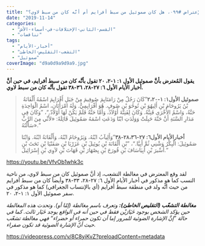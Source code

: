 ```yaml
---
title: "الإعتراض #٠٩٩، هل كان صموئيل من سبط أفرايم أم أنَّه كان من سبط لاوي؟"
date: "2019-11-14"
categories: 
  - "القسم-الثاني-الإختلافات-في-أسماء-الأش"
  - "تناقضات"
tags: 
  - "أخبار-الأيام"
  - "التشعب-التقليص-الخاطئ"
  - "صموئيل"
coverImage: "d9a0d9a9d9a9.jpg"
---
```


**يقول المُعترض بأنَّ صموئيل الأول ١: ١-٢، ٢٠ تقول بأنَّه كان من سبط أفرايم، في حين أنَّ أخبار الأيام الأول ٦: ٢٧-٢٨، ٣٦-٣٨ تقول بأنَّه كان من سبط لاوي.**

>  **صموئيل الأول١: ١-٢،٢٠**”كَانَ رَجُلٌ مِنْ رَامَتَايِمَ صُوفِيمَ مِنْ جَبَلِ أَفْرَايِمَ اسْمُهُ أَلْقَانَةُ بْنُ يَرُوحَامَ بْنِ أَلِيهُوَ بْنِ تُوحُوَ بْنِ صُوفٍ. هُوَ أَفْرَايِمِيٌّ. وَلَهُ امْرَأَتَانِ، اسْمُ الْوَاحِدَةِ حَنَّةُ، وَاسْمُ الأُخْرَى فَنِنَّةُ. وَكَانَ لِفَنِنَّةَ أَوْلاَدٌ، وَأَمَّا حَنَّةُ فَلَمْ يَكُنْ لَهَا أَوْلاَدٌ.“، ”وَكَانَ فِي مَدَارِ السَّنَةِ أَنَّ حَنَّةَ حَبِلَتْ وَوَلَدَتِ ابْنًا وَدَعَتِ اسْمَهُ صَمُوئِيلَ قَائِلَةً: «لأَنِّي مِنَ الرَّبِّ سَأَلْتُهُ».“
> 
> **أخبارالأيام الأول٦: ٢٧-٢٨،٣٦-٣٨**”وَأَلِيآبُ ابْنُهُ، وَيَرُوحَامُ ابْنُهُ، وَأَلْقَانَةُ ابْنُهُ. وَابْنَا صَمُوئِيلَ: الْبِكْرُ وَشْنِي ثُمَّ أَبِيَّا.“، ”بْنِ أَلْقَانَةَ بْنِ يُوئِيلَ بْنِ عَزَرْيَا بْنِ صَفَنْيَا بْنِ تَحَثَ بْنِ أَسِّيرَ بْنِ أَبِيَاسَافَ بْنِ قُورَحَ بْنِ يِصْهَارَ بْنِ قَهَاتَ بْنِ لاَوِي بْنِ إِسْرَائِيلَ.“

https://youtu.be/VfvOb1whk3c

لقد وقع المعترض في مغالطة التشعب، إذ أنَّ صموئيل كان من سبط لاوي، من ناحية النسب كما هو مذكور في أخبار الأيام الأول ٦: ٢٧-٢٨، ٣٣-٣٨ وأيضاً كان من سبط أفرايم من حيث أنَّه ولد في منطقة سبط أفرايم (أي بالإنتساب الجغرافي) كما هو مذكور في سفر صموئيل الأول ١: ١-٢، ٢٠. 

_**مغالطة التشعّب (التقليص الخاطئ):** وتعرف باسم مغالطة (إمّا أو). وتحدث هذه المغالطة حين يؤكد الشخص بوجود خَيَارَيْن فقط في حين أنه في الواقع يوجد خَيَار ثالث. كما في حالة ”إنَّ الإشارة الضوئية للمرور إما أن تكون حمراء أو خضراء“ فهي مغالطة تشعّب حيث أنّ الإشارة الضوئية قد تكون صفراء._

https://videopress.com/v/8C8yiKvZ?preloadContent=metadata
